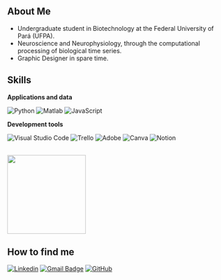 ## About Me

- Undergraduate student in Biotechnology at the Federal University of Pará (UFPA).
- Neuroscience and Neurophysiology, through the computational processing of biological time series.
- Graphic Designer in spare time.

## Skills

**Applications and data**

![Python](https://img.shields.io/badge/Python-black?style=flat-square&logo=python)
![Matlab](https://img.shields.io/badge/Matlab-black?style=flat-square&logo=matlab)
![JavaScript](https://img.shields.io/badge/JavaScript-black?style=flat-square&logo=javascript)


**Development tools**

![Visual Studio Code](https://img.shields.io/badge/VisualStudioCode-black?logo=vscode)
![Trello](https://img.shields.io/badge/Trello-black?logo=trello)
![Adobe](https://img.shields.io/badge/Adobe-black?style=flat-square&logo=adobe)
![Canva](https://img.shields.io/badge/Canva-black?style=flat-square&logo=canva)
![Notion](https://img.shields.io/badge/Notion-black?style=flat-square&logo=notion)


<br/>

<a href="https://github.com/hwurricane" title="Profile">
  <img height="180em" src="https://github-readme-stats.vercel.app/api?username=hwurricane&theme=dracula&show_icons=true" />
</a>

## How to find me

[![Linkedin](https://img.shields.io/badge/-analutavares-blue?style=flat-square&logo=Linkedin&logoColor=white&link=www.linkedin.com/in/analutavares)](www.linkedin.com/in/analutavares)
[![Gmail Badge](https://img.shields.io/badge/-ana.souza.tavares@icb.ufpa.br-006bed?style=flat-square&logo=Gmail&logoColor=white&link=mailto:ana.luiza.souza.tavares@icb.ufpa.br)](mailto:ana.souza.tavares@icb.ufpa.br)
[![GitHub](https://img.shields.io/github/followers/hwurricane?label=follow&style=social)]((https://github.com/hwurricane))
